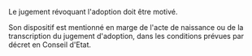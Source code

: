 Le jugement révoquant l'adoption doit être motivé.

Son dispositif est mentionné en marge de l'acte de naissance ou de la transcription du jugement d'adoption, dans les conditions prévues par décret en Conseil d'Etat.
